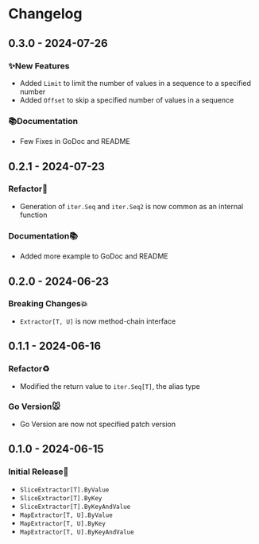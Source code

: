 # Changelog

## 0.3.0 - 2024-07-26

### ✨New Features

- Added `Limit` to limit the number of values in a sequence to a specified number
- Added `Offset` to skip a specified number of values in a sequence

### 📚Documentation

- Few Fixes in GoDoc and README

## 0.2.1 - 2024-07-23

### Refactor🔨

- Generation of `iter.Seq` and `iter.Seq2` is now common as an internal function

### Documentation📚

- Added more example to GoDoc and README

## 0.2.0 - 2024-06-23

### Breaking Changes💥

- `Extractor[T, U]` is now method-chain interface

## 0.1.1 - 2024-06-16

### Refactor♻️

- Modified the return value to `iter.Seq[T]`, the alias type

### Go Version🐭

- Go Version are now not specified patch version

## 0.1.0 - 2024-06-15

### Initial Release🎉

- `SliceExtractor[T].ByValue`
- `SliceExtractor[T].ByKey`
- `SliceExtractor[T].ByKeyAndValue`
- `MapExtractor[T, U].ByValue`
- `MapExtractor[T, U].ByKey`
- `MapExtractor[T, U].ByKeyAndValue`

